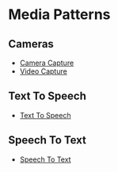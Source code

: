 # Media Patterns

## Cameras

* [Camera Capture](./camera-capture.md)
* [Video Capture](./video-capture.md)

## Text To Speech

* [Text To Speech](./text-to-speech.md)

## Speech To Text

* [Speech To Text](./speech-to-text.md)